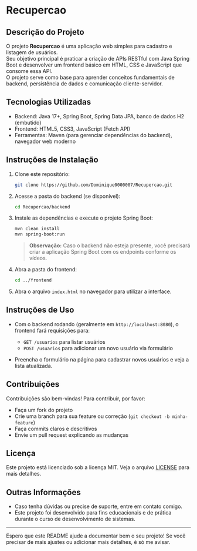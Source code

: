 # Recupercao

## Descrição do Projeto

O projeto **Recupercao** é uma aplicação web simples para cadastro e listagem de usuários.  
Seu objetivo principal é praticar a criação de APIs RESTful com Java Spring Boot e desenvolver um frontend básico em HTML, CSS e JavaScript que consome essa API.  
O projeto serve como base para aprender conceitos fundamentais de backend, persistência de dados e comunicação cliente-servidor.

## Tecnologias Utilizadas

- Backend: Java 17+, Spring Boot, Spring Data JPA, banco de dados H2 (embutido)
- Frontend: HTML5, CSS3, JavaScript (Fetch API)
- Ferramentas: Maven (para gerenciar dependências do backend), navegador web moderno

## Instruções de Instalação

1. Clone este repositório:
   ```bash
   git clone https://github.com/Dominique0000007/Recupercao.git
   ```

2. Acesse a pasta do backend (se disponível):
   ```bash
   cd Recupercao/backend
   ```

3. Instale as dependências e execute o projeto Spring Boot:
   ```bash
   mvn clean install
   mvn spring-boot:run
   ```

   > **Observação:** Caso o backend não esteja presente, você precisará criar a aplicação Spring Boot com os endpoints conforme os vídeos.

4. Abra a pasta do frontend:
   ```bash
   cd ../frontend
   ```

5. Abra o arquivo `index.html` no navegador para utilizar a interface.

## Instruções de Uso

* Com o backend rodando (geralmente em `http://localhost:8080`), o frontend fará requisições para:
  * `GET /usuarios` para listar usuários
  * `POST /usuarios` para adicionar um novo usuário via formulário

* Preencha o formulário na página para cadastrar novos usuários e veja a lista atualizada.

## Contribuições

Contribuições são bem-vindas!
Para contribuir, por favor:

* Faça um fork do projeto
* Crie uma branch para sua feature ou correção (`git checkout -b minha-feature`)
* Faça commits claros e descritivos
* Envie um pull request explicando as mudanças

## Licença

Este projeto está licenciado sob a licença MIT.
Veja o arquivo [LICENSE](LICENSE) para mais detalhes.

## Outras Informações

* Caso tenha dúvidas ou precise de suporte, entre em contato comigo.
* Este projeto foi desenvolvido para fins educacionais e de prática durante o curso de desenvolvimento de sistemas.

---

Espero que este README ajude a documentar bem o seu projeto! Se você precisar de mais ajustes ou adicionar mais detalhes, é só me avisar.
